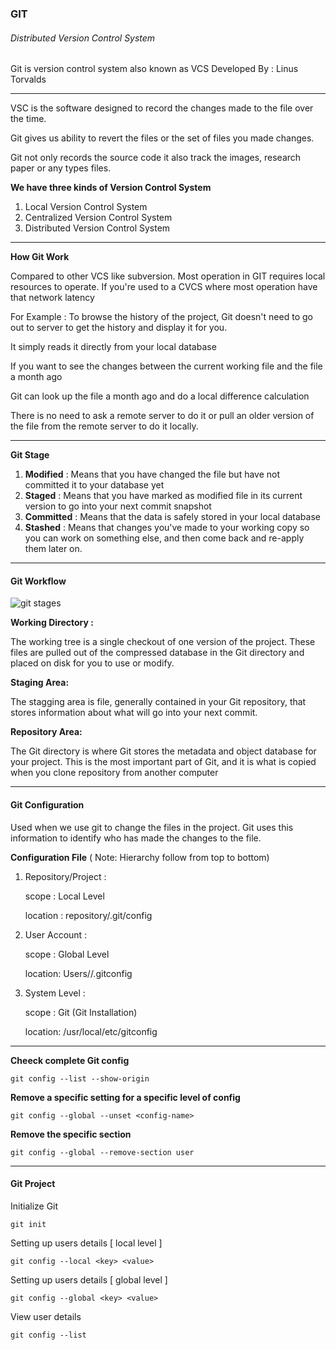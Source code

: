 ### GIT
###### Distributed Version Control System
Git is version control system also known as VCS
Developed By : Linus Torvalds

<hr/>

VSC is the software designed to record the changes made to the file over the time.

Git gives us ability to revert the files or the set of files you made changes.

Git not only records the source code it also track the images, research paper or any types files.

**We have three kinds of Version Control System**
1. Local Version Control System
2. Centralized Version Control System
3. Distributed Version Control System

<hr/>

**How Git Work**

Compared to other VCS like subversion. Most operation in GIT requires local resources to operate.
If you're used to a CVCS where most operation have that network latency

For Example :
To browse the history of the project, Git doesn't need to go out to server to get the history and display it for you.

It simply reads it directly from your local database

If you want to see the changes between the current working file and the file a month ago

Git can look up the file a month ago and do a local difference calculation

There is no need to ask a remote server to do it or pull an older version of the file from the remote server to do it locally.

<hr/>

**Git Stage**
1. **Modified**  : Means that you have changed the file but have not committed it to your database yet
2. **Staged**    : Means that you have marked as modified file in its current version to go into your next commit snapshot
3. **Committed** : Means that the data is safely stored in your local database
4. **Stashed**   : Means that  changes you've made to your working copy so you can work on something else, and then come back and re-apply them later on.

<hr/>

#### Git Workflow

![git stages](../images/git-stages)

**Working Directory :**

The working tree is a single checkout of one version of the project. These files are pulled out of the compressed database in the Git directory and placed on disk for you to use or modify.

**Staging Area:**

The stagging area is file, generally contained in your Git repository, that stores information about what will go into your next commit.

**Repository Area:**

The Git directory is where Git stores the metadata and object database for your project. This is the most important part of Git, and it is what is copied when you clone repository from another computer

<hr/>

#### Git Configuration

Used when we use git to change the files in the project. Git uses this information to identify who has made the changes to the file.

**Configuration File** ( Note: Hierarchy follow from top to bottom)
1. Repository/Project : 

    scope : Local Level

    location : repository/.git/config

2. User Account :

    scope : Global Level

    location: Users/<username>/.gitconfig

3. System Level :

    scope : Git (Git Installation)
    
    location: /usr/local/etc/gitconfig

<hr/>

**Cheeck complete Git config**

``` git config --list --show-origin ```

**Remove a specific setting for a specific level of config**

``` git config --global --unset <config-name> ```

**Remove the specific section**

``` git config --global --remove-section user ```

<hr/>

#### Git Project
    
Initialize Git

``` git init  ```

Setting up users details [ local level ] 

``` git config --local <key> <value> ```

Setting up users details [ global level ]

``` git config --global <key> <value> ```

View user details 

```git config --list```




